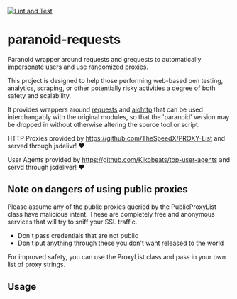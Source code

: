 [![Lint and Test](https://github.com/Yablargo/paranoid-requests/actions/workflows/pylint_and_test.yml/badge.svg)](https://github.com/Yablargo/paranoid-requests/actions/workflows/pylint_and_test.yml)

# paranoid-requests
Paranoid wrapper around requests and grequests to automatically impersonate users and use randomized proxies.

This project is designed to help those performing web-based pen testing, analytics, scraping, or other potentially
risky activities a degree of both safety and scalability.

It provides wrappers around [requests](https://github.com/psf/requests) and [aiohttp](https://github.com/aio-libs/aiohttp)
that can be used interchangably with the original modules, so that the 'paranoid' version may be dropped in without otherwise 
altering the source tool or script.

HTTP Proxies provided by https://github.com/TheSpeedX/PROXY-List and served through jsdelivr! ❤️

User Agents provided by https://github.com/Kikobeats/top-user-agents and servd through jsdeliver! ❤️


## Note on dangers of using public proxies

Please assume any of the public proxies queried by the PublicProxyList class have malicious intent. These are completely free
and anonymous services that will try to sniff your SSL traffic. 

* Don't pass credentials that are not public
* Don't put anything through these you don't want released to the world

For improved safety, you can use the ProxyList class and pass in your own list of proxy strings.

## Usage
